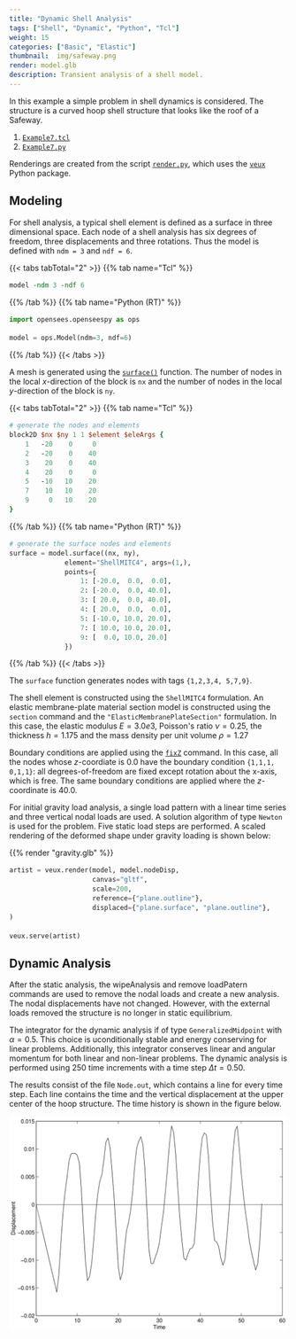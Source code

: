 ```yaml
---
title: "Dynamic Shell Analysis"
tags: ["Shell", "Dynamic", "Python", "Tcl"]
weight: 15
categories: ["Basic", "Elastic"]
thumbnail:  img/safeway.png
render: model.glb
description: Transient analysis of a shell model.
---
```


In this example a simple problem in shell dynamics is considered. The
structure is a curved hoop shell structure that looks like the roof of a
Safeway.

1.  [`Example7.tcl`](Example7.tcl)
2.  [`Example7.py`](Example7.py)

Renderings are created from the script [`render.py`](./render.py), which
uses the [`veux`](https://stairlab.berkeley.edu/software/veux) Python package.

## Modeling

For shell analysis, a typical shell element is defined as a surface in three dimensional space. 
Each node of a shell analysis has six degrees
of freedom, three displacements and three rotations. Thus the model is
defined with `ndm = 3` and `ndf = 6`.

{{< tabs tabTotal="2" >}}
{{% tab name="Tcl" %}}
```tcl
model -ndm 3 -ndf 6
```
{{% /tab %}}
{{% tab name="Python (RT)" %}}
```python
import opensees.openseespy as ops

model = ops.Model(ndm=3, ndf=6)
```
{{% /tab %}}
{{< /tabs >}}

A mesh is generated using the [`surface()`](https://opensees.stairlab.io) function. The
number of nodes in the local $x$-direction of the block is `nx` and the
number of nodes in the local $y$-direction of the block is `ny`. 

{{< tabs tabTotal="2" >}}
{{% tab name="Tcl" %}}
```tcl
# generate the nodes and elements
block2D $nx $ny 1 1 $element $eleArgs {
    1   -20    0     0
    2   -20    0    40
    3    20    0    40
    4    20    0     0
    5   -10   10    20 
    7    10   10    20   
    9     0   10    20 
} 
```
{{% /tab %}}
{{% tab name="Python (RT)" %}}
```python
# generate the surface nodes and elements
surface = model.surface((nx, ny),
              element="ShellMITC4", args=(1,),
              points={
                  1: [-20.0,  0.0,  0.0],
                  2: [-20.0,  0.0, 40.0],
                  3: [ 20.0,  0.0, 40.0],
                  4: [ 20.0,  0.0,  0.0],
                  5: [-10.0, 10.0, 20.0],
                  7: [ 10.0, 10.0, 20.0],
                  9: [  0.0, 10.0, 20.0]
              })
```
{{% /tab %}}
{{< /tabs >}}

The `surface` function generates nodes with tags `{1,2,3,4, 5,7,9}`.

The shell element is constructed using the `ShellMITC4` formulation. 
An elastic membrane-plate material section model is constructed using the `section`
command and the `"ElasticMembranePlateSection"` formulation. 
In this case, the elastic modulus
$E = 3.0e3$, Poisson's ratio $\nu =  0.25$, the thickness $h = 1.175$
and the mass density per unit volume $\rho = 1.27$

Boundary conditions are applied using the [`fixZ`](https://opensees.stairlab.io/user/manual/model/sp_constraint/fixX.html) command. In this case,
all the nodes whose $z$-coordiate is $0.0$ have the boundary condition
`{1,1,1, 0,1,1}`: all degrees-of-freedom are fixed except rotation about
the x-axis, which is free. 
The same boundary conditions are applied where the $z$-coordinate is $40.0$.

For initial gravity load analysis, a single load pattern with a linear
time series and three vertical nodal loads are used. 
A solution algorithm of type `Newton` is used for the problem. 
Five static load steps are performed.
A scaled rendering of the deformed shape under gravity loading is shown below:

{{% render "gravity.glb" %}}

```python
artist = veux.render(model, model.nodeDisp,
                     canvas="gltf",
                     scale=200,
                     reference={"plane.outline"},
                     displaced={"plane.surface", "plane.outline"},
)

veux.serve(artist)
```

## Dynamic Analysis

After the static analysis, the wipeAnalysis and remove
loadPatern commands are used to remove the nodal loads and create a new
analysis. The nodal displacements have not changed. However, with the
external loads removed the structure is no longer in static equilibrium.

The integrator for the dynamic analysis if of type `GeneralizedMidpoint`
with $\alpha = 0.5$. This choice is uconditionally stable and energy
conserving for linear problems. Additionally, this integrator conserves
linear and angular momentum for both linear and non-linear problems. The
dynamic analysis is performed using $250$ time increments with a time
step $\Delta t = 0.50$.


The results consist of the file `Node.out`, which contains a line for
every time step. Each line contains the time and the vertical
displacement at the upper center of the hoop structure. The time history
is shown in the figure below.

![Displacement vs. Time for Top Center of Hoop Structure](hoop.svg)

